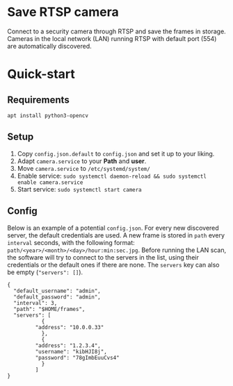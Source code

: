 # Save RTSP camera
Connect to a security camera through RTSP and save the frames in storage. Cameras in the local network (LAN) running RTSP with default port (554) are automatically discovered.

# Quick-start
## Requirements
```
apt install python3-opencv
```
## Setup
1. Copy `config.json.default` to `config.json` and set it up to your liking.
2. Adapt `camera.service` to your **Path** and **user**.
3. Move `camera.service` to `/etc/systemd/system/`
4. Enable service: `sudo systemctl daemon-reload && sudo systemctl enable camera.service`
5. Start service: `sudo systemctl start camera`

## Config
Below is an example of a potential `config.json`. For every new discovered server, the default credentials are used. A new frame is stored in `path` every `interval` seconds, with the following format: `path/<year>/<month>/<day>/hour:min:sec.jpg`.
Before running the LAN scan, the software will try to connect to the servers in the list, using their credentials or the default ones if there are none.
The `servers` key can also be empty (`"servers": []`).
```
{
  "default_username": "admin",
  "default_password": "admin",
  "interval": 3,
  "path": "$HOME/frames",
  "servers": [ 
	       {
		 "address": "10.0.0.33"
	       },
	       {
		 "address": "1.2.3.4",
		 "username": "kibHJI8j",
		 "password": "78gImbEuuCvs4"
	       }
	     ]
}
```
